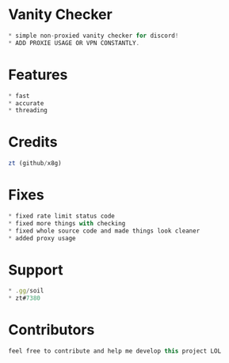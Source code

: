 # Vanity Checker
```js
* simple non-proxied vanity checker for discord!
* ADD PROXIE USAGE OR VPN CONSTANTLY.
 ```
# Features
```js
* fast
* accurate
* threading
```
# Credits
```js
zt (github/x8g)
```
# Fixes
```js
* fixed rate limit status code
* fixed more things with checking
* fixed whole source code and made things look cleaner
* added proxy usage
```
# Support
```js
* .gg/soil
* zt#7380
```
# Contributors
```js
feel free to contribute and help me develop this project LOL
```
